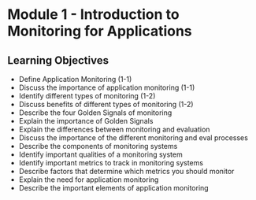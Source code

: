 # Module 1 - Introduction to Monitoring for Applications

## Learning Objectives

- Define Application Monitoring (1-1)
- Discuss the importance of application monitoring (1-1)
- Identify different types of monitoring (1-2)
- Discuss benefits of different types of monitoring (1-2)
- Describe the four Golden Signals of monitoring
- Explain the importance of Golden Signals
- Explain the differences between monitoring and evaluation
- Discuss the importance of the different monitoring and eval processes
- Describe the components of monitoring systems
- Identify important qualities of a monitoring system
- Identify important metrics to track in monitoring systems
- Describe factors that determine which metrics you should monitor
- Explain the need for application monitoring
- Describe the important elements of application monitoring
